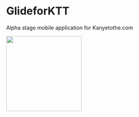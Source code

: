 # GlideforKTT
Alpha stage mobile application for Kanyetothe.com

<img src="https://i.imgur.com/1qKdvnw.png" width="200">
